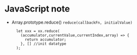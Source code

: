 # JavaScript note

- Array.prototype.reduce()
      `reduce(callbackFn, initialValue)`

        let xxx = xx.reduce(
          (accumulator,currentValue,currentIndex,array) => {
            return accumulator;
          }, [] //init datatype
        );
